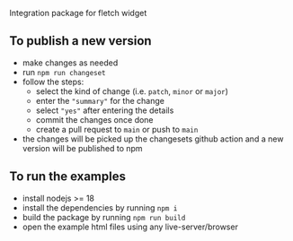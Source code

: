 Integration package for fletch widget

## To publish a new version

 - make changes as needed
 - run `npm run changeset`
 - follow the steps:
    - select the kind of change (i.e. `patch`, `minor` or `major`)
    - enter the `"summary"` for the change
    - select `"yes"` after entering the details
    - commit the changes once done
    - create a pull request to `main` or push to `main`
 - the changes will be picked up the changesets github action and a new version will be published to npm 


## To run the examples

- install nodejs >= 18
- install the dependencies by running `npm i`
- build the package by running `npm run build`
- open the example html files using any live-server/browser